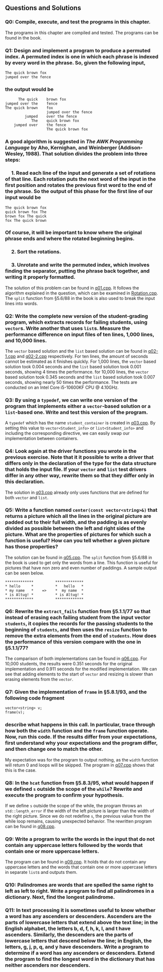 ## Questions and Solutions

### Q0: Compile, execute, and test the programs in this chapter.
The programs in this chapter are compiled and tested. The programs can be found in the book.

### Q1: Design and implement a program to produce a permuted index. A permuted index is one in which each phrase is indexed by every word in the phrase. So, given the following input,
```
The quick brown fox
jumped over the fence
```
### the output would be
```
      The quick    brown fox
jumped over the    fence
The quick brown    fox
                   jumped over the fence
         jumped    over the fence
            The    quick brown fox
    jumped over    the fence
                   The quick brown fox
```
### A good algorithm is suggested in *The AWK Programming Language* by Aho, Kernighan, and Weinberger (Addison-Wesley, 1988). That solution divides the problem into three steps:

### &emsp; 1. Read each line of the input and generate a set of rotations of that line. Each rotation puts the next word of the input in the first position and rotates the previous first word to the end of the phrase. So the output of this phase for the first line of our input would be
```
The quick brown fox
quick brown fox The
brown fox The quick
fox The quick brown
```
### Of course, it will be important to know where the original phrase ends and where the rotated beginning begins.
### &emsp; 2. Sort the rotations.
### &emsp; 3. Unrotate and write the permuted index, which involves finding the separator, putting the phrase back together, and writing it properly formatted.
The solution of this problem can be found in [q01.cpp](./q01.cpp). It follows the algorithm explained in the question, which can be examined in [Rotation.cpp](./Rotation.cpp). The `split` function from §5.6/88 in the book is also used to break the input lines into words.

### Q2: Write the complete new version of the student-grading program, which extracts records for failing students, using `vector`s. Write another that uses `list`s. Measure the performance difference on input files of ten lines, 1,000 lines, and 10,000 lines.
The `vector` based solution and the `list` based solution can be found in [q02-1.cpp](./q02-1.cpp) and [q02-2.cpp](./q02-2.cpp) respectively. For ten lines, the amount of seconds cannot be estimated as it finishes quickly. For 1,000 lines, the `vector` based solution took 0.004 seconds and the `list` based solution took 0.001 seconds, showing 4 times the performance. for 10,000 lines, the `vector` based solution took 0.345 seconds and the `list` based solution took 0.007 seconds, showing nearly 50 times the performance. The tests are conducted on an Intel Core i5-10600KF CPU @ 4.10GHz.

### Q3: By using a `typedef`, we can write one version of the program that implements either a `vector`-based solution or a `list`-based one. Write and test this version of the program.
A `typedef` which has the name `student_container` is created in [q03.cpp](./q03.cpp). By setting this value to `vector<Student_info>` or `list<Student_info>` and including the corresponding directive, we can easily swap our implementation between containers.

### Q4: Look again at the driver functions you wrote in the previous exercise. Note that it it possible to write a driver that differs only in the declaration of the type for the data structure that holds the input file. If your `vector` and `list` test drivers differ in any other way, rewrite them so that they differ only in this declaration.
The solution in [q03.cpp](./q03.cpp) already only uses functions that are defined for both `vector` and `list`.

### Q5: Write a function named `center(const vector<string>&)` that returns a picture which all the lines in the original picture are padded out to their full width, and the padding is as evenly divided as possible between the left and right sides of the picture. What are the properties of pictures for which such a function is useful? How can you tell whether a given picture has those properties?
The solution can be found in [q05.cpp](./q05.cpp). The `split` function from §5.6/88 in the book is used to get only the words from a line. This function is useful for pictures that have non zero and even number of paddings. A sample output can be seen below.
```
*************          *************
* hello     *          *   hello   *
* my name   *    =>    *  my name  *
* is Altug! *          * is Altug! *
*************          *************
```

### Q6: Rewrite the `extract_fails` function from §5.1.1/77 so that instead of erasing each failing student from the input vector `students`, it copies the records for the passing students to the beginning of `students`, and then uses the `resize` function to remove the extra elements from the end of `students`. How does the performance of this version compare with the one in §5.1.1/77?
The comparison of both implementations can be found in [q06.cpp](./q06.cpp). For 10,000 students, the results were 0.351 seconds for the original implementation and 0.911 seconds for the modified implementation. We can see that adding elements to the start of `vector` and resizing is slower than erasing elements from the `vector`.

### Q7: Given the implementation of `frame` in §5.8.1/93, and the following code fragment
```
vector<string> v;
frame(v);
```
### describe what happens in this call. In particular, trace through how both the `width` function and the `frame` function operate. Now, run this code. If the results differ from your expectations, first understand why your expectations and the program differ, and then change one to match the other.
My expectation was for the program to output nothing, as the `width` function will return 0 and loops will be skipped. The program in [q07.cpp](./q07.cpp) shows that this is the case.

### Q8: In the `hcat` function from §5.8.3/95, what would happen if we defined `s` outside the scope of the `while`? Rewrite and execute the program to confirm your hypothesis.
If we define `s` outside the scope of the while, the program throws an `std::length_error` if the width of the left picture is larger than the width of the right picture. Since we do not redefine `s`, the previous value from the while loop remains, causing unexpected behavior. The rewritten program can be found in [q08.cpp](./q08.cpp).

### Q9: Write a program to write the words in the input that do not contain any uppercase letters followed by the words that contain one or more uppercase letters.
The program can be found in [q09.cpp](./q09.cpp). It holds that do not contain any uppercase letters and the words that contain one or more uppercase letters in separate `list`s and outputs them.

### Q10: Palindromes are words that are spelled the same right to left as left to right. Write a program to find all palindromes in a dictionary. Next, find the longest palindrome.

### Q11: In text processing it is sometimes useful to know whether a word has any ascenders or descenders. Ascenders are the parts of lowercase letters that extend above the text line; in the English alphabet, the letters b, d, f, h, k, l, and t have ascenders. Similarly, the descenders are the parts of lowercase letters that descend below the line; in English, the letters, g, j, p, q, and y have descenders. Write a program to determine if a word has any ascenders or descenders. Extend the program to find the longest word in the dictionary that has neither ascenders nor descenders.